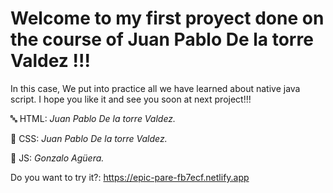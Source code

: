  # Welcome to my first proyect done on the course of Juan Pablo De la torre Valdez !!!
In this case, We put into practice all we have learned about native java script.
I hope you like it and see you soon at next project!!!

🔤 HTML:  *Juan Pablo De la torre Valdez.*

🎨 CSS:  *Juan Pablo De la torre Valdez.*

🔄 JS:  *Gonzalo Agüera.*


Do you want to try it?: https://epic-pare-fb7ecf.netlify.app
